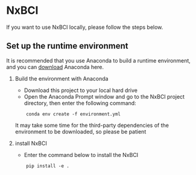 # NxBCI

 If you want to use NxBCI locally, please follow the steps below.
 
 ## Set up the runtime environment

It is recommended that you use Anaconda to build a runtime environment, and you can [download](https://www.anaconda.com/download) Anaconda here.

1. Build the environment with Anaconda

    - Download this project to your local hard drive
    - Open the Anaconda Prompt window and go to the NxBCI project directory, then enter the following command:
    ```
        conda env create -f environment.yml
    ```
    It may take some time for the third-party dependencies of the environment to be downloaded, so please be patient

    
2. install NxBCI
    - Enter the command below to install the NxBCI
    ```
        pip install -e .
    ```